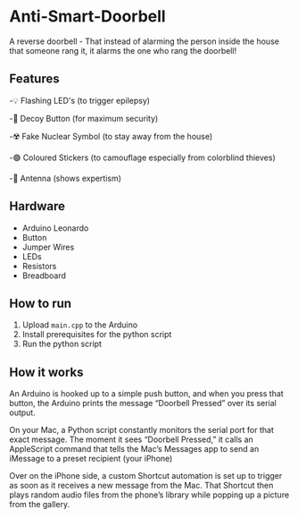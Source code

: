 # Anti-Smart-Doorbell
A reverse doorbell - That instead of alarming the person inside the house that someone rang it, it alarms the one who rang the doorbell!

## Features
  -💡 Flashing LED's (to trigger epilepsy)
  
  -🥸 Decoy Button (for maximum security)
  
  -☢️ Fake Nuclear Symbol (to stay away from the house)
  
  -🟢 Coloured Stickers (to camouflage especially from colorblind thieves)
  
  -📡 Antenna (shows expertism)

## Hardware

- Arduino Leonardo
- Button
- Jumper Wires
- LEDs
- Resistors
- Breadboard

## How to run

1. Upload `main.cpp` to the Arduino
2. Install prerequisites for the python script
3. Run the python script

## How it works

An Arduino is hooked up to a simple push button, and when you press that button, the Arduino prints the message “Doorbell Pressed” over its serial output.

On your Mac, a Python script constantly monitors the serial port for that exact message. The moment it sees “Doorbell Pressed,” it calls an AppleScript command that tells the Mac’s Messages app to send an iMessage to a preset recipient (your iPhone)

Over on the iPhone side, a custom Shortcut automation is set up to trigger as soon as it receives a new message from the Mac. That Shortcut then plays random audio files from the phone’s library while popping up a picture from the gallery.

